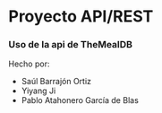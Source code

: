 # Proyecto API/REST 
### Uso de la api de TheMealDB
Hecho por:
- Saúl Barrajón Ortiz
- Yiyang Ji
- Pablo Atahonero García de Blas